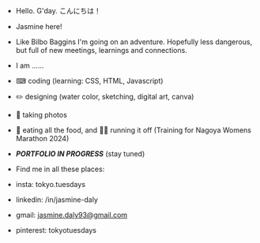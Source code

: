 - Hello. G'day. こんにちは！
- Jasmine here!
- Like Bilbo Baggins I'm going on an adventure. Hopefully less dangerous, but full of new meetings, learnings and connections.
- I am ......
- ⌨ coding (learning: CSS, HTML, Javascript)
- ✏️ designing (water color, sketching, digital art, canva)
- 📸 taking photos
- 🍙 eating all the food, and 🏃‍♀️ running it off (Training for Nagoya Womens Marathon 2024) 

- ***PORTFOLIO IN PROGRESS*** (stay tuned)
  
- Find me in all these places:
- insta: tokyo.tuesdays
- linkedin: /in/jasmine-daly
- gmail: jasmine.daly93@gmail.com
- pinterest: tokyotuesdays
